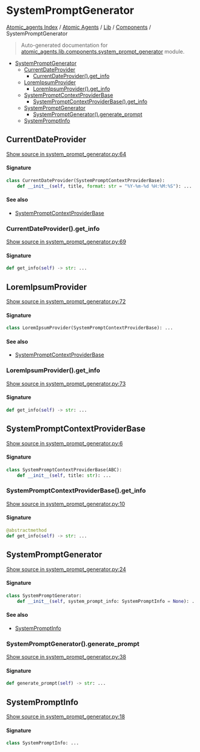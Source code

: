 # SystemPromptGenerator

[Atomic_agents Index](../../../README.md#atomic_agents-index) / [Atomic Agents](../../index.md#atomic-agents) / [Lib](../index.md#lib) / [Components](./index.md#components) / SystemPromptGenerator

> Auto-generated documentation for [atomic_agents.lib.components.system_prompt_generator](../../../../../atomic_agents/lib/components/system_prompt_generator.py) module.

- [SystemPromptGenerator](#systempromptgenerator)
  - [CurrentDateProvider](#currentdateprovider)
    - [CurrentDateProvider().get_info](#currentdateprovider()get_info)
  - [LoremIpsumProvider](#loremipsumprovider)
    - [LoremIpsumProvider().get_info](#loremipsumprovider()get_info)
  - [SystemPromptContextProviderBase](#systempromptcontextproviderbase)
    - [SystemPromptContextProviderBase().get_info](#systempromptcontextproviderbase()get_info)
  - [SystemPromptGenerator](#systempromptgenerator-1)
    - [SystemPromptGenerator().generate_prompt](#systempromptgenerator()generate_prompt)
  - [SystemPromptInfo](#systempromptinfo)

## CurrentDateProvider

[Show source in system_prompt_generator.py:64](../../../../../atomic_agents/lib/components/system_prompt_generator.py#L64)

#### Signature

```python
class CurrentDateProvider(SystemPromptContextProviderBase):
    def __init__(self, title, format: str = "%Y-%m-%d %H:%M:%S"): ...
```

#### See also

- [SystemPromptContextProviderBase](#systempromptcontextproviderbase)

### CurrentDateProvider().get_info

[Show source in system_prompt_generator.py:69](../../../../../atomic_agents/lib/components/system_prompt_generator.py#L69)

#### Signature

```python
def get_info(self) -> str: ...
```



## LoremIpsumProvider

[Show source in system_prompt_generator.py:72](../../../../../atomic_agents/lib/components/system_prompt_generator.py#L72)

#### Signature

```python
class LoremIpsumProvider(SystemPromptContextProviderBase): ...
```

#### See also

- [SystemPromptContextProviderBase](#systempromptcontextproviderbase)

### LoremIpsumProvider().get_info

[Show source in system_prompt_generator.py:73](../../../../../atomic_agents/lib/components/system_prompt_generator.py#L73)

#### Signature

```python
def get_info(self) -> str: ...
```



## SystemPromptContextProviderBase

[Show source in system_prompt_generator.py:6](../../../../../atomic_agents/lib/components/system_prompt_generator.py#L6)

#### Signature

```python
class SystemPromptContextProviderBase(ABC):
    def __init__(self, title: str): ...
```

### SystemPromptContextProviderBase().get_info

[Show source in system_prompt_generator.py:10](../../../../../atomic_agents/lib/components/system_prompt_generator.py#L10)

#### Signature

```python
@abstractmethod
def get_info(self) -> str: ...
```



## SystemPromptGenerator

[Show source in system_prompt_generator.py:24](../../../../../atomic_agents/lib/components/system_prompt_generator.py#L24)

#### Signature

```python
class SystemPromptGenerator:
    def __init__(self, system_prompt_info: SystemPromptInfo = None): ...
```

#### See also

- [SystemPromptInfo](#systempromptinfo)

### SystemPromptGenerator().generate_prompt

[Show source in system_prompt_generator.py:38](../../../../../atomic_agents/lib/components/system_prompt_generator.py#L38)

#### Signature

```python
def generate_prompt(self) -> str: ...
```



## SystemPromptInfo

[Show source in system_prompt_generator.py:18](../../../../../atomic_agents/lib/components/system_prompt_generator.py#L18)

#### Signature

```python
class SystemPromptInfo: ...
```